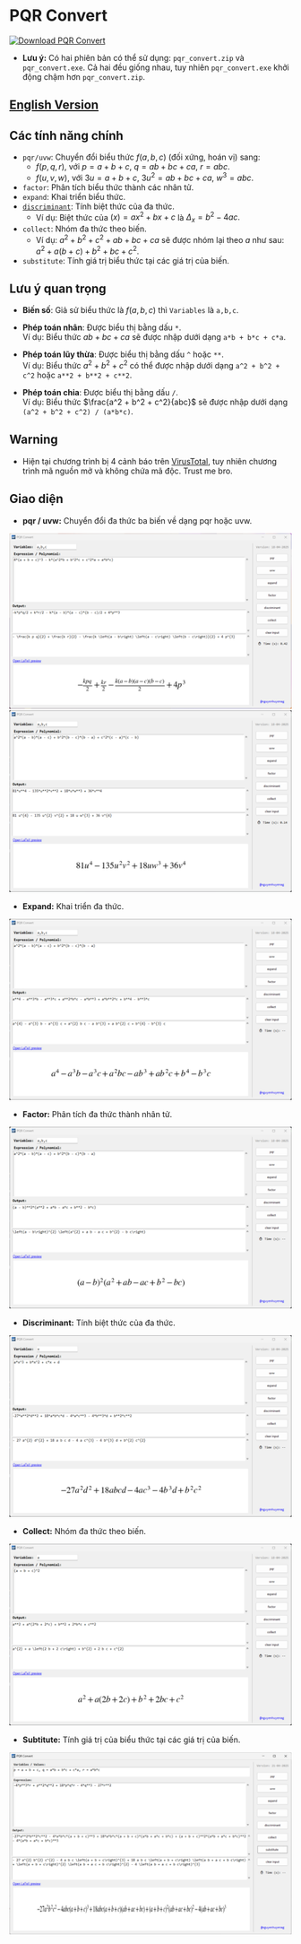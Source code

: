 # PQR Convert

<!-- BEGIN LATEST DOWNLOAD BUTTON -->
[![Download PQR Convert](https://custom-icon-badges.demolab.com/badge/-Download-blue?style=for-the-badge&logo=download&logoColor=white "Tải về PQR Convert")](https://github.com/nguyenhuyenag/pqr_convert/releases/)
<!-- END LATEST DOWNLOAD BUTTON -->

- **Lưu ý:** Có hai phiên bản có thể sử dụng: `pqr_convert.zip` và `pqr_convert.exe`. Cả hai đều giống nhau, tuy nhiên `pqr_convert.exe` khởi động chậm hơn `pqr_convert.zip`.

## [English Version](README.en.md)

## Các tính năng chính

- `pqr/uvw`: Chuyển đổi biểu thức $f(a, b, c)$ (đối xứng, hoán vị) sang:
    + $f(p, q, r),$ với $p = a + b + c, \ q = ab + bc + ca, \ r = abc.$
    + $f(u, v, w),$ với $3u = a + b + c, \ 3u^2 = ab + bc + ca, \ w^3 = abc.$
- `factor`: Phân tích biểu thức thành các nhân tử.
- `expand`: Khai triển biểu thức.
- [`discriminant`](https://en.wikipedia.org/wiki/Discriminant): Tính biệt thức của đa thức.
    + Ví dụ: Biệt thức của $(x) = ax^2+bx+c$ là $\Delta_{x}=b^2 - 4ac.$
- `collect`: Nhóm đa thức theo biến.
    + Ví dụ: $a^2 + b^2 + c^2 + ab + bc + ca$ sẽ được nhóm lại theo $a$ như sau: $a^2 + a(b + c) + b^2 + bc + c^2$.
- `substitute`: Tính giá trị biểu thức tại các giá trị của biến.

## Lưu ý quan trọng

- **Biến số**: Giả sử biểu thức là $f(a,b,c)$ thì `Variables` là `a,b,c`.
- **Phép toán nhân**: Được biểu thị bằng dấu `*`.  
  Ví dụ: Biểu thức $ab + bc + ca$ sẽ được nhập dưới dạng `a*b + b*c + c*a`.

- **Phép toán lũy thừa**: Được biểu thị bằng dấu `^` hoặc `**`.  
  Ví dụ: Biểu thức $a^2 + b^2 + c^2$ có thể được nhập dưới dạng `a^2 + b^2 + c^2` hoặc `a**2 + b**2 + c**2`.
- **Phép toán chia**: Được biểu thị bằng dấu `/`.  
  Ví dụ: Biểu thức $\frac{a^2 + b^2 + c^2}{abc}$ sẽ được nhập dưới dạng `(a^2 + b^2 + c^2) / (a*b*c)`.

## Warning
- Hiện tại chương trình bị 4 cảnh báo trên [VirusTotal](https://www.virustotal.com/gui/file/d44439e4a08e59fb7f0e0daf647db1bda5485c97e842382f47b13141d306cb17), tuy nhiên chương trình mã nguồn mở và không chứa mã độc. Trust me bro.

## Giao diện

- **pqr / uvw:** Chuyển đổi đa thức ba biến về dạng pqr hoặc uvw.
<img src='https://github.com/nguyenhuyenag/pqr_convert/blob/main/resources/pqr.png'>
<img src='https://github.com/nguyenhuyenag/pqr_convert/blob/main/resources/uvw.png'>

- **Expand:** Khai triển đa thức.
<img src='https://github.com/nguyenhuyenag/pqr_convert/blob/main/resources/expand.png'>

- **Factor:** Phân tích đa thức thành nhân tử.
<img src='https://github.com/nguyenhuyenag/pqr_convert/blob/main/resources/factor.png'>

- **Discriminant:** Tính biệt thức của đa thức.
<img src='https://github.com/nguyenhuyenag/pqr_convert/blob/main/resources/discriminant.png'>

- **Collect:** Nhóm đa thức theo biến.
<img src='https://github.com/nguyenhuyenag/pqr_convert/blob/main/resources/collect.png'>

- **Subtitute:** Tính giá trị của biểu thức tại các giá trị của biến.
<img src='https://github.com/nguyenhuyenag/pqr_convert/blob/main/resources/substitute.png'>
